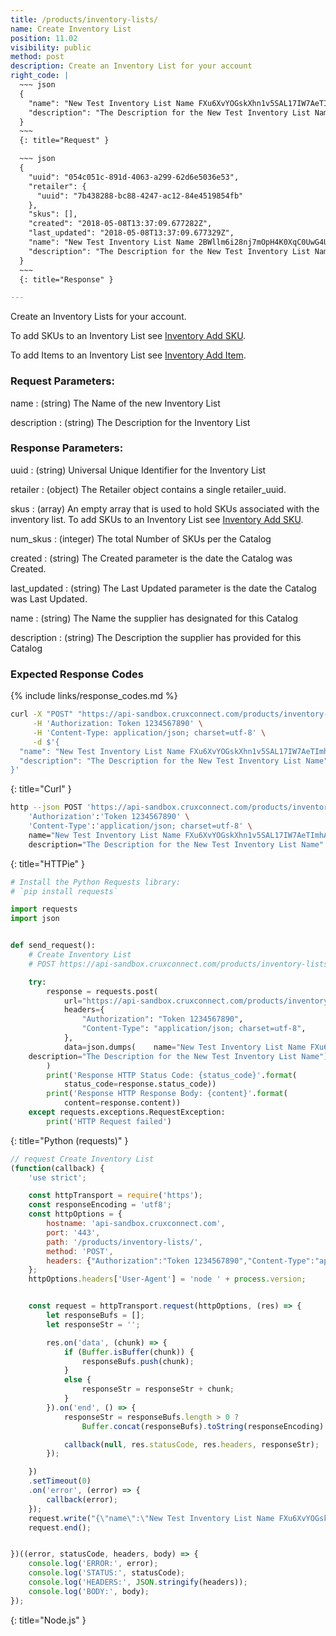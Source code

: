 ```yaml
---
title: /products/inventory-lists/
name: Create Inventory List
position: 11.02
visibility: public
method: post
description: Create an Inventory List for your account
right_code: |
  ~~~ json
  {
    "name": "New Test Inventory List Name FXu6XvYOGskXhn1v5SAL17IW7AeTImhA",
    "description": "The Description for the New Test Inventory List Name"
  }
  ~~~
  {: title="Request" }

  ~~~ json
  {
    "uuid": "054c051c-891d-4063-a299-62d6e5036e53",
    "retailer": {
      "uuid": "7b438288-bc88-4247-ac12-84e4519854fb"
    },
    "skus": [],
    "created": "2018-05-08T13:37:09.677282Z",
    "last_updated": "2018-05-08T13:37:09.677329Z",
    "name": "New Test Inventory List Name 2BWllm6i28nj7mOpH4K0XqC0UwG4UNRH",
    "description": "The Description for the New Test Inventory List Name"
  }
  ~~~
  {: title="Response" }

---
```

Create an Inventory Lists for your account.

To add SKUs to an Inventory List see [Inventory Add SKU](/#product_retailerinventory_add_sku).

To add Items to an Inventory List see [Inventory Add Item](/#product_retailerinventory_add_item).

### Request Parameters:

name
: (string) The Name of the new Inventory List

description
: (string) The Description for the Inventory List

### Response Parameters:

uuid
: (string) Universal Unique Identifier for the Inventory List

retailer
: (object) The Retailer object contains a single retailer_uuid.

skus
: (array) An empty array that is used to hold SKUs associated with the inventory list. To add SKUs to an Inventory List see [Inventory Add SKU](/#product_retailerinventory_add_sku).

num_skus
: (integer) The total Number of SKUs per the Catalog

created
: (string) The Created parameter is the date the Catalog was Created.

last_updated
: (string) The Last Updated parameter is the date the Catalog was Last Updated.

name
: (string) The Name the supplier has designated for this Catalog

description
: (string) The Description the supplier has provided for this Catalog

### Expected Response Codes

{% include links/response_codes.md %}


~~~ bash
curl -X "POST" "https://api-sandbox.cruxconnect.com/products/inventory-lists/" \
     -H 'Authorization: Token 1234567890' \
     -H 'Content-Type: application/json; charset=utf-8' \
     -d $'{
  "name": "New Test Inventory List Name FXu6XvYOGskXhn1v5SAL17IW7AeTImhA",
  "description": "The Description for the New Test Inventory List Name"
}'

~~~
{: title="Curl" }

~~~ bash
http --json POST 'https://api-sandbox.cruxconnect.com/products/inventory-lists/' \
    'Authorization':'Token 1234567890' \
    'Content-Type':'application/json; charset=utf-8' \
    name="New Test Inventory List Name FXu6XvYOGskXhn1v5SAL17IW7AeTImhA" \
    description="The Description for the New Test Inventory List Name"

~~~
{: title="HTTPie" }

~~~ python
# Install the Python Requests library:
# `pip install requests`

import requests
import json


def send_request():
    # Create Inventory List
    # POST https://api-sandbox.cruxconnect.com/products/inventory-lists/

    try:
        response = requests.post(
            url="https://api-sandbox.cruxconnect.com/products/inventory-lists/",
            headers={
                "Authorization": "Token 1234567890",
                "Content-Type": "application/json; charset=utf-8",
            },
            data=json.dumps(    name="New Test Inventory List Name FXu6XvYOGskXhn1v5SAL17IW7AeTImhA" \
    description="The Description for the New Test Inventory List Name")
        )
        print('Response HTTP Status Code: {status_code}'.format(
            status_code=response.status_code))
        print('Response HTTP Response Body: {content}'.format(
            content=response.content))
    except requests.exceptions.RequestException:
        print('HTTP Request failed')

~~~
{: title="Python (requests)" }

~~~ javascript
// request Create Inventory List
(function(callback) {
    'use strict';

    const httpTransport = require('https');
    const responseEncoding = 'utf8';
    const httpOptions = {
        hostname: 'api-sandbox.cruxconnect.com',
        port: '443',
        path: '/products/inventory-lists/',
        method: 'POST',
        headers: {"Authorization":"Token 1234567890","Content-Type":"application/json; charset=utf-8"}
    };
    httpOptions.headers['User-Agent'] = 'node ' + process.version;


    const request = httpTransport.request(httpOptions, (res) => {
        let responseBufs = [];
        let responseStr = '';

        res.on('data', (chunk) => {
            if (Buffer.isBuffer(chunk)) {
                responseBufs.push(chunk);
            }
            else {
                responseStr = responseStr + chunk;
            }
        }).on('end', () => {
            responseStr = responseBufs.length > 0 ?
                Buffer.concat(responseBufs).toString(responseEncoding) : responseStr;

            callback(null, res.statusCode, res.headers, responseStr);
        });

    })
    .setTimeout(0)
    .on('error', (error) => {
        callback(error);
    });
    request.write("{\"name\":\"New Test Inventory List Name FXu6XvYOGskXhn1v5SAL17IW7AeTImhA\",\"description\":\"The Description for the New Test Inventory List Name\"}")
    request.end();


})((error, statusCode, headers, body) => {
    console.log('ERROR:', error);
    console.log('STATUS:', statusCode);
    console.log('HEADERS:', JSON.stringify(headers));
    console.log('BODY:', body);
});

~~~
{: title="Node.js" }
